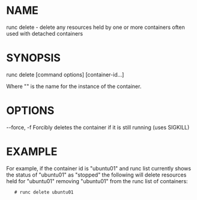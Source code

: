 # NAME
   runc delete - delete any resources held by one or more containers often used with detached containers

# SYNOPSIS
   runc delete [command options] <container-id> [container-id...]

Where "<container-id>" is the name for the instance of the container.

# OPTIONS
   --force, -f		Forcibly deletes the container if it is still running (uses SIGKILL)

# EXAMPLE
For example, if the container id is "ubuntu01" and runc list currently shows the
status of "ubuntu01" as "stopped" the following will delete resources held for
"ubuntu01" removing "ubuntu01" from the runc list of containers:  

       # runc delete ubuntu01
